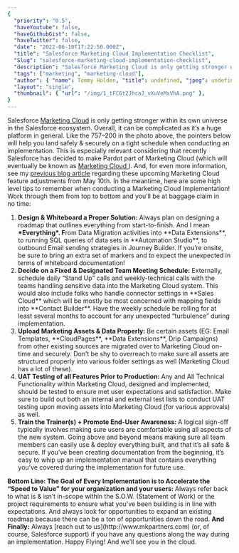 ```yaml
---
{
  "priority": "0.5",
  "haveYoutube": false,
  "haveGithubGist": false,
  "haveTwitter": false,
  "date": "2022-06-10T17:22:50.000Z",
  "title": "Salesforce Marketing Cloud Implementation Checklist",
  "Slug": "salesforce-marketing-cloud-implementation-checklist",
  "description": "Salesforce Marketing Cloud is only getting stronger within its own universe in the Salesforce ecosystem. Overall, it can be complicated as it’s a huge platform in general.",
  "tags": ["marketing", "marketing-cloud"],
  "author": { "name": Tommy Holden, "title": undefined, "jpeg": undefined },
  "layout": "single",
  "thumbnail": { "url": "/img/1_tFC6t2JhcaJ_vXuVeMxVhA.png" },
}
---
```


Salesforce [Marketing Cloud](https://www.salesforce.com/products/marketing-cloud/overview/) is only getting stronger within its own universe in the Salesforce ecosystem. Overall, it can be complicated as it’s a huge platform in general. Like the 757–200 in the photo above, the pointers below will help you land safely &amp; securely on a tight schedule when conducting an implementation.
This is especially relevant considering that recently Salesforce has decided to make Pardot part of Marketing Cloud (which will eventually be known as [Marketing Cloud ](https://www.salesforceben.com/the-drip/pardot-renamed-marketing-cloud-account-engagement/)).<strong> </strong>And, for even more information, see my [previous blog article](https://medium.com/creme-de-la-crm/salesforce-marketing-cloud-is-changing-you-need-to-be-prepared-5f1ad8c931db) regarding these upcoming Marketing Cloud feature adjustments from May 10th.
In the meantime, here are some high level tips to remember when conducting a Marketing Cloud Implementation! Work through them from top to bottom and you’ll be at baggage claim in no time:

<ol><li><strong>Design &amp; Whiteboard a Proper Solution: </strong>Always plan on designing a roadmap that outlines everything from start-to-finish. And I mean <strong>*Everything*. F</strong>rom Data Migration activities into **Data Extensions**, to running SQL queries of data sets in **Automation Studio**, to outbound Email sending strategies in Journey Builder. If you’re onsite, be sure to bring an extra set of markers and to expect the unexpected in terms of whiteboard documentation!</li><li><strong>Decide on a Fixed &amp; Designated Team Meeting Schedule:</strong> Externally, schedule daily “Stand Up” calls and weekly-technical calls with the teams handling sensitive data into the Marketing Cloud system. This would also include folks who handle connector settings in **Sales Cloud** which will be mostly be most concerned with mapping fields into **Contact Builder**. Have the weekly schedule be rolling for at least several months to account for any unexpected “turbulence” during implementation.</li><li><strong>Upload Marketing Assets &amp; Data Properly: </strong>Be certain assets (EG: Email Templates, **CloudPages**, **Data Extensions**, Drip Campaigns) from other existing sources are migrated over to Marketing Cloud on-time and securely. Don’t be shy to overreach to make sure all assets are structured properly into various folder settings as well (Marketing Cloud has a lot of these).</li><li><strong>UAT Testing of all Features Prior to Production: </strong>Any and All Technical Functionality within Marketing Cloud, designed and implemented, should be tested to ensure met user expectations and satisfaction. Make sure to build out both an internal and external test lists to conduct UAT testing upon moving assets into Marketing Cloud (for various approvals) as well.</li><li><strong>Train the Trainer(s) + Promote End-User Awareness: </strong>A logical sign-off typically involves making sure users are comfortable using all aspects of the new system. Going above and beyond means making sure all team members can easily use &amp; deploy everything built, and that it’s all safe &amp; secure. If you’ve been creating documentation from the beginning, it’s easy to whip up an implementation manual that contains everything you’ve covered during the implementation for future use.</li></ol><strong>Bottom Line: The Goal of Every Implementation is to Accelerate the “Speed to Value” for your organization and your users: </strong>Always refer back to what is &amp; isn’t in-scope within the S.O.W. (Statement of Work) or the project requirements to ensure what you’ve been building is in line with expectations. And always look for opportunities to expand an existing roadmap because there can be a ton of opportunities down the road.
<strong>And Finally:</strong> Always [reach out to us](http://www.mkpartners.com) (or, of course, Salesforce support) if you have any questions along the way during an implementation.
Happy Flying! And we’ll see you in the cloud.
